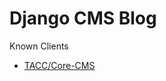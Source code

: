 # Django CMS Blog

Known Clients
- [TACC/Core-CMS]

[tacc/core-cms]: https://github.com/TACC/Core-CMS

